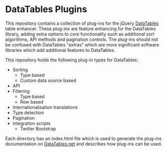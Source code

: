 DataTables Plugins
==================

This repository contains a collection of plug-ins for the jQuery [DataTables](http://datatables.net) table enhancer. These plug-ins are feature enhancing for the DataTables library, adding extra options to core functionality such as additional sort algorithms, API methods and pagination controls. The plug-ins should not be confused with DataTables "extras" which are more significant software libraries which add additional features to DataTables.

This repository holds the following plug-in types for DataTables:

* Sorting
  * Type based
  * Custom data source based
* API 
* Filtering
  * Type based
  * Row based
* Internationalisation translations
* Type detection
* Pagination
* Integration scripts
  * Twitter Bootstrap

Each directory has an index.html file which is used to generate the plug-ins documentation on [DataTables.net](http://datatables.net/plug-ins) and describes how plug-ins can be used.